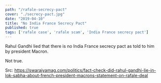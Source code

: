 ```yaml
---
path: "/rafale-secrecy-pact"
cover: "./secrecy-pact.jpg"
date: "2019-04-10"
title: "No India France Secrecy Pact"
published: true
tags: ['rafale case', 'rafale scam', 'India France secrecy pact']
---
```


Rahul Gandhi lied that there is no India France secrecy pact as told to him by president Macron. 

Not true.

Src: https://swarajyamag.com/politics/fact-check-did-rahul-gandhi-lie-in-lok-sabha-about-french-president-macrons-statement-on-rafale-deal
